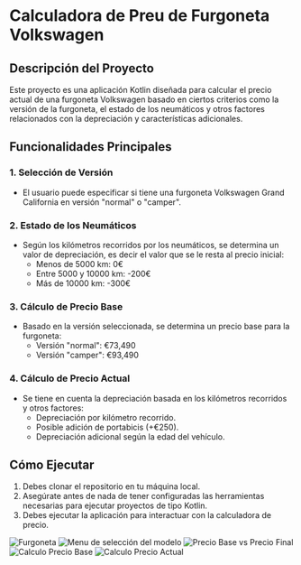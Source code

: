 # Calculadora de Preu de Furgoneta Volkswagen

## Descripción del Proyecto
Este proyecto es una aplicación Kotlin diseñada para calcular el precio actual de una furgoneta Volkswagen basado en ciertos criterios como la versión de la furgoneta, el estado de los neumáticos y otros factores relacionados con la depreciación y características adicionales.

## Funcionalidades Principales

### 1. Selección de Versión
- El usuario puede especificar si tiene una furgoneta Volkswagen Grand California en versión "normal" o "camper".

### 2. Estado de los Neumáticos
- Según los kilómetros recorridos por los neumáticos, se determina un valor de depreciación, es decir el valor que se le resta al precio inicial:
  - Menos de 5000 km: 0€
  - Entre 5000 y 10000 km: -200€
  - Más de 10000 km: -300€

### 3. Cálculo de Precio Base
- Basado en la versión seleccionada, se determina un precio base para la furgoneta:
  - Versión "normal": €73,490
  - Versión "camper": €93,490

### 4. Cálculo de Precio Actual
- Se tiene en cuenta la depreciación basada en los kilómetros recorridos y otros factores:
  - Depreciación por kilómetro recorrido.
  - Posible adición de portabicis (+€250).
  - Depreciación adicional según la edad del vehículo.

## Cómo Ejecutar
1. Debes clonar el repositorio en tu máquina local.
2. Asegúrate antes de nada de tener configuradas las herramientas necesarias para ejecutar proyectos de tipo Kotlin.
3. Debes ejecutar la aplicación para interactuar con la calculadora de precio.

![Furgoneta](C:\Users\bolet\OneDrive\Imágenes\furgoneta.png.webp)
![Menu de selección del modelo](C:\Users\bolet\OneDrive\Imágenes\ejecucionMenu.png.png)
![Precio Base vs Precio Final ](C:\Users\bolet\OneDrive\Imágenes\ejecucionPrecio.png.png)
![Calculo Precio Base](C:\Users\bolet\OneDrive\Imágenes\codigoPrecioBase.png.png)
![Calculo Precio Actual](C:\Users\bolet\OneDrive\Imágenes\codigoPrecioActual.png.png)


